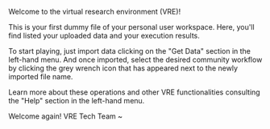 

Welcome to the virtual research environment (VRE)!

This is your first dummy file of your personal user workspace. Here, you'll find listed your uploaded data and your execution results. 

To start playing, just import data clicking on the "Get Data" section in the left-hand menu. And once imported, select the desired community workflow by clicking the grey wrench icon that has appeared next to the newly imported file name.

Learn more about these operations and other VRE functionalities consulting the "Help" section in the left-hand menu.

Welcome again!
VRE Tech Team
~                                                                          
